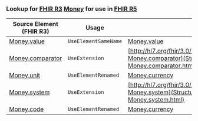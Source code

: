 ### Lookup for [FHIR R3](https://hl7.org/fhir/STU3/) [Money](https://hl7.org/fhir/STU3/Money.html) for use in [FHIR R5](https://hl7.org/fhir/R5/)

| Source Element (FHIR R3) | Usage | Target |
| -------------- | ----- | ------ |
| [Money.value](https://hl7.org/fhir/STU3/Money.html#resource) | `UseElementSameName` | [Money.value](https://hl7.org/fhir/R5/Money.html#resource) |
| [Money.comparator](https://hl7.org/fhir/STU3/Money.html#resource) | `UseExtension` | [http://hl7.org/fhir/3.0/StructureDefinition/extension-Money.comparator](StructureDefinition-ext-R3-Money.comparator.html) |
| [Money.unit](https://hl7.org/fhir/STU3/Money.html#resource) | `UseElementRenamed` | [Money.currency](https://hl7.org/fhir/R5/Money.html#resource) |
| [Money.system](https://hl7.org/fhir/STU3/Money.html#resource) | `UseExtension` | [http://hl7.org/fhir/3.0/StructureDefinition/extension-Money.system](StructureDefinition-ext-R3-Money.system.html) |
| [Money.code](https://hl7.org/fhir/STU3/Money.html#resource) | `UseElementRenamed` | [Money.currency](https://hl7.org/fhir/R5/Money.html#resource) |
